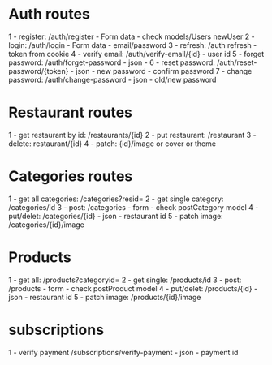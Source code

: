 # Auth routes

1 - register:
/auth/register - Form data - check models/Users newUser
2 - login:
/auth/login - Form data - email/password
3 - refresh:
/auth refresh - token from cookie
4 - verify email:
/auth/verify-email/{id} - user id
5 - forget password:
/auth/forget-password - json -
6 - reset password:
/auth/reset-password/{token} - json - new password - confirm password
7 - change password:
/auth/change-password - json - old/new password

# Restaurant routes

1 - get restaurant by id:
/restaurants/{id}
2 - put restaurant:
/restaurant
3 - delete:
restaurant/{id}
4 - patch:
{id}/image or cover or theme

# Categories routes

1 - get all categories:
/categories?resid=
2 - get single category:
/categories/id
3 - post:
/categories - form - check postCategory model
4 - put/delet:
/categories/{id} - json - restaurant id
5 - patch image:
/categories/{id}/image

# Products

1 - get all:
/products?categoryid=
2 - get single:
/products/id
3 - post:
/products - form - check postProduct model
4 - put/delet:
/products/{id} - json - restaurant id
5 - patch image:
/products/{id}/image

# subscriptions

1 - verify payment
/subscriptions/verify-payment - json - payment id
